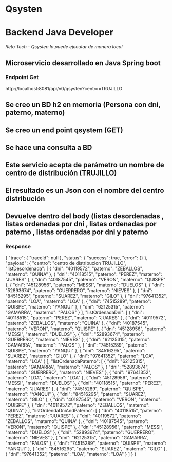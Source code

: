 # Qsysten

# Backend Java Developer

_Reto Tech - Qsysten lo puede ejecutar de manera local_

## Microservicio desarrollado en Java Spring boot

### Endpoint Get

http://localhost:8081/api/v0/qsysten?centro=TRUJILLO

## Se creo un BD h2 en memoria (Persona con dni, paterno, materno)

## Se creo un end point qsystem (GET)

## Se hace una consulta a BD

## Este servicio acepta de parámetro un nombre de centro de distribución (TRUJILLO)

## El resultado es un Json con el nombre del centro distribución

## Devuelve dentro del body (listas desordenadas , listas ordenadas por dni , listas ordenadas por paterno , listas ordenadas por dni y paterno

### Response

{
"trace": {
"traceId": null
},
"status": {
"success": true,
"error": {}
},
"payload": {
"centro": "centro de distribucion TRUJILLO",
"listDesordenada": [
{
"dni": "40119572",
"paterno": "ZEBALLOS",
"materno": "QUINA"
},
{
"dni": "40118515",
"paterno": "PEREZ",
"materno": "JUARES"
},
{
"dni": "40187545",
"paterno": "VERON",
"materno": "QUISPE"
},
{
"dni": "45128956",
"paterno": "MESSI",
"materno": "DUELOS"
},
{
"dni": "52893674",
"paterno": "GUERRERO",
"materno": "NIEVES"
},
{
"dni": "84516295",
"paterno": "SUAREZ",
"materno": "GILO"
},
{
"dni": "97641352",
"paterno": "LOA",
"materno": "LOA"
},
{
"dni": "74515289",
"paterno": "QUISPE",
"materno": "YANQUI"
},
{
"dni": "62125315",
"paterno": "GAMARRA",
"materno": "PALOS"
}
],
"listOrdenadaDni": [
{
"dni": "40118515",
"paterno": "PEREZ",
"materno": "JUARES"
},
{
"dni": "40119572",
"paterno": "ZEBALLOS",
"materno": "QUINA"
},
{
"dni": "40187545",
"paterno": "VERON",
"materno": "QUISPE"
},
{
"dni": "45128956",
"paterno": "MESSI",
"materno": "DUELOS"
},
{
"dni": "52893674",
"paterno": "GUERRERO",
"materno": "NIEVES"
},
{
"dni": "62125315",
"paterno": "GAMARRA",
"materno": "PALOS"
},
{
"dni": "74515289",
"paterno": "QUISPE",
"materno": "YANQUI"
},
{
"dni": "84516295",
"paterno": "SUAREZ",
"materno": "GILO"
},
{
"dni": "97641352",
"paterno": "LOA",
"materno": "LOA"
}
],
"listOrdenadaPaterno": [
{
"dni": "62125315",
"paterno": "GAMARRA",
"materno": "PALOS"
},
{
"dni": "52893674",
"paterno": "GUERRERO",
"materno": "NIEVES"
},
{
"dni": "97641352",
"paterno": "LOA",
"materno": "LOA"
},
{
"dni": "45128956",
"paterno": "MESSI",
"materno": "DUELOS"
},
{
"dni": "40118515",
"paterno": "PEREZ",
"materno": "JUARES"
},
{
"dni": "74515289",
"paterno": "QUISPE",
"materno": "YANQUI"
},
{
"dni": "84516295",
"paterno": "SUAREZ",
"materno": "GILO"
},
{
"dni": "40187545",
"paterno": "VERON",
"materno": "QUISPE"
},
{
"dni": "40119572",
"paterno": "ZEBALLOS",
"materno": "QUINA"
}
],
"listOrdendaDniAndPaterno": [
{
"dni": "40118515",
"paterno": "PEREZ",
"materno": "JUARES"
},
{
"dni": "40119572",
"paterno": "ZEBALLOS",
"materno": "QUINA"
},
{
"dni": "40187545",
"paterno": "VERON",
"materno": "QUISPE"
},
{
"dni": "45128956",
"paterno": "MESSI",
"materno": "DUELOS"
},
{
"dni": "52893674",
"paterno": "GUERRERO",
"materno": "NIEVES"
},
{
"dni": "62125315",
"paterno": "GAMARRA",
"materno": "PALOS"
},
{
"dni": "74515289",
"paterno": "QUISPE",
"materno": "YANQUI"
},
{
"dni": "84516295",
"paterno": "SUAREZ",
"materno": "GILO"
},
{
"dni": "97641352",
"paterno": "LOA",
"materno": "LOA"
}
]
}
}